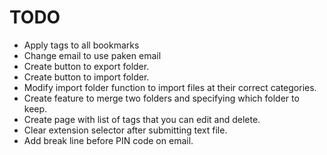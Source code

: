 # TODO

- Apply tags to all bookmarks
- Change email to use paken email
- Create button to export folder.
- Create button to import folder.
- Modify import folder function to import files at their correct categories.
- Create feature to merge two folders and specifying which folder to keep.
- Create page with list of tags that you can edit and delete.
- Clear extension selector after submitting text file.
- Add break line before PIN code on email.
